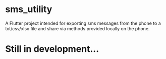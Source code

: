 # sms_utility

A Flutter project intended for exporting sms messages from the phone to a txt/csv/xlsx file and share via methods provided locally on the phone.

# Still in development...
